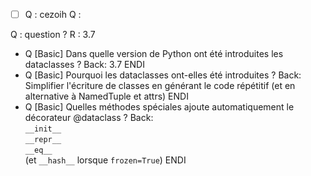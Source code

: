- [ ] Q : 
cezoih Q : 

Q : question ? 
R : 3.7 


- Q [Basic] Dans quelle version de Python ont été introduites les dataclasses ? Back:  3.7 <!--ID: 1730827063904--> ENDI
- Q [Basic] Pourquoi les dataclasses ont-elles été introduites ? Back: Simplifier l'écriture de classes en générant le code répétitif (et en alternative à NamedTuple et attrs) <!--ID: 1730827063909--> ENDI
- Q [Basic] Quelles méthodes spéciales ajoute automatiquement le décorateur @dataclass ? Back:  <br>`__init__` <br>`__repr__` <br>`__eq__` <br>(et `__hash__` lorsque `frozen=True`) <!--ID: 1730827063911--> ENDI

